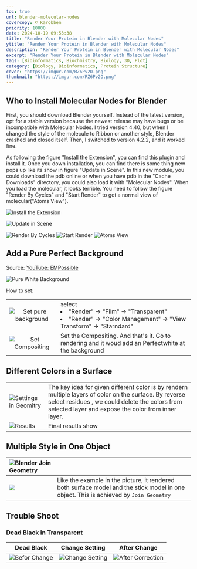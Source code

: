 ```yaml
---
toc: true
url: blender-molecular-nodes
covercopy: © Karobben
priority: 10000
date: 2024-10-19 09:53:38
title: "Render Your Protein in Blender with Molecular Nodes"
ytitle: "Render Your Protein in Blender with Molecular Nodes"
description: "Render Your Protein in Blender with Molecular Nodes"
excerpt: "Render Your Protein in Blender with Molecular Nodes"
tags: [Bioinformatics, Biochmistry, Biology, 3D, Plot]
category: [Biology, Bioinformatics, Protein Structure]
cover: "https://imgur.com/RZ6Pv2O.png"
thumbnail: "https://imgur.com/RZ6Pv2O.png"
---
```


## Who to Install Molecular Nodes for Blender

First, you should download Blender yourself. Instead of the latest version, opt for a stable version because the newest release may have bugs or be incompatible with Molecular Nodes. I tried version 4.40, but when I changed the style of the molecule to Ribbon or another style, Blender crashed and closed itself. Then, I switched to version 4.2.2, and it worked fine.

As following the figure "Install the Extension", you can find this plugin and install it. Once you down installation, you can find there is some thing new pops up like its show in figure "Update in Scene". In this new module, you could download the pdb online or when you have pdb in the "Cache Downloads" directory, you could also load it with "Molecular Nodes". When you load the molecular, it looks terrible. You need to follow the figure "Render By Cycles" and "Start Render" to get a normal view of molecular("Atoms View").

![Install the Extension](https://imgur.com/uCbxiP9.png) 

![Update in Scene](https://imgur.com/9fEK7wf.png)

![Render By Cycles](https://imgur.com/ehHyKKP.png)
![Start Render](https://imgur.com/1DMegwb.png)
![Atoms View](https://imgur.com/LoFewhU.png)

## Add a Pure Perfect Background

Source: [YouTube: EMPossible](https://www.youtube.com/watch?v=aegiN7XeLow)

![Pure White Background](https://imgur.com/Wl0ea71.png)


How to set:

| | |
| :---: | :-- |
| ![Set pure background](https://imgur.com/UndFMUw.png) | select <li>"Render" → "Film" → "Transparent"<li>"Render" → "Color Management" → "View Transform" → "Starndard" | 
| ![Set Compositing](https://imgur.com/jxy0bGJ.png)| Set the Compositing. And that's it. Go to rendering and it woud add an Perfectwhite at the background|


## Different Colors in a Surface 

|||
|:-|:-|
|![Settings in Geomitry](https://imgur.com/tTOeKDl.png)| The key idea for given different color is by rendern multiple layers of color on the surface. By reverse select residues , we could delete the colors from selected layer and expose the color from inner layer.| 
|![Results](https://imgur.com/MGA9Mqk.png)| Final resutls show|

## Multiple Style in One Object

|![Blender Join Geometry](https://imgur.com/TVEMkDe.png)||
|:-|:-|
|![](https://imgur.com/AOUUkWK.png)| Like the example in the picture, it rendered both surface model and the stick model in one object. This is achieved by `Join Geometry` |


## Trouble Shoot

### Dead Black in Transparent

| Dead Black    | Change Setting | After Change    |
|---------------- | --------------- | --------------- |
|![Befor Change](https://imgur.com/jCo5bO3.png)  | ![Change Setting](https://imgur.com/IaT6UlB.png) | ![After Correction](https://imgur.com/Zb3XWZz.png)    |



<style>
pre {
  background-color:#38393d;
  color: #5fd381;
}
</style>
